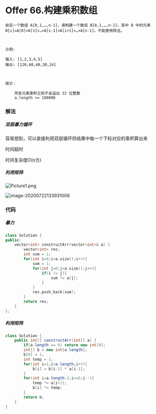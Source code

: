 # Offer 66.构建乘积数组

```
给定一个数组 A[0,1,…,n-1]，请构建一个数组 B[0,1,…,n-1]，其中 B 中的元素 B[i]=A[0]×A[1]×…×A[i-1]×A[i+1]×…×A[n-1]。不能使用除法。

 

示例:

输入: [1,2,3,4,5]
输出: [120,60,40,30,24]

 

提示：

    所有元素乘积之和不会溢出 32 位整数
    a.length <= 100000
```

### 解法

##### 双层暴力循环

容易想到，可以直接利用双层循环将结果中每一个下标对应的乘积算出来

时间超时

时间复杂度O(n方)

##### 利用矩阵

![Picture1.png](https://pic.leetcode-cn.com/6056c7a5009cb7a4674aab28505e598c502a7f7c60c45b9f19a8a64f31304745-Picture1.png)

![image-20200722133931006](C:\Users\25454\AppData\Roaming\Typora\typora-user-images\image-20200722133931006.png)

### 代码

##### 暴力

```c++
class Solution {
public:
    vector<int> constructArr(vector<int>& a) {
        vector<int> res;
        int sum = 1;
        for(int i=0;i<a.size();i++){
            sum = 1;
            for(int j=0;j<a.size();j++){
                if(i != j){
                    sum *= a[j];
                }
            }
            res.push_back(sum);
        }
        return res;
    }
};
```

##### 利用矩阵

```java
class Solution {
    public int[] constructArr(int[] a) {
        if(a.length == 0) return new int[0];
        int[] b = new int[a.length];
        b[0] = 1;
        int temp = 1;
        for(int i=1;i<a.length;i++){
            b[i] = b[i-1] * a[i-1];
        }
        for(int i=a.length-2;i>=0;i--){
            temp *= a[i+1];
            b[i] *= temp;
        }
        return b;
    }
}
```

